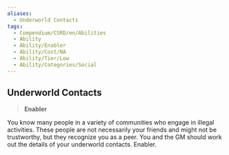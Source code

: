 ```yaml
---
aliases:
  - Underworld Contacts
tags:
  - Compendium/CSRD/en/Abilities
  - Ability
  - Ability/Enabler
  - Ability/Cost/NA
  - Ability/Tier/Low
  - Ability/Categories/Social
---
```

  
    
## Underworld Contacts    
>**Enabler**  
    
You know many people in a variety of communities who engage in illegal activities. These people are not necessarily your friends and might not be trustworthy, but they recognize you as a peer. You and the GM should work out the details of your underworld contacts. Enabler.